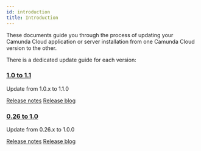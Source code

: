 ```yaml
---
id: introduction
title: Introduction
---
```



These documents guide you through the process of updating your Camunda Cloud
application or server installation from one Camunda Cloud version to the other.

There is a dedicated update guide for each version:

### [1.0 to 1.1](100-to-110)

Update from 1.0.x to 1.1.0

[Release notes](https://github.com/camunda-cloud/zeebe/releases/tag/1.1.0)
[Release blog](https://camunda.com/blog/2021/07/camunda-cloud-110-released/)

### [0.26 to 1.0](026-to-100)

Update from 0.26.x to 1.0.0

[Release notes](https://github.com/camunda-cloud/zeebe/releases/tag/1.0.0)
[Release blog](https://camunda.com/blog/2021/05/camunda-cloud-10-released/)